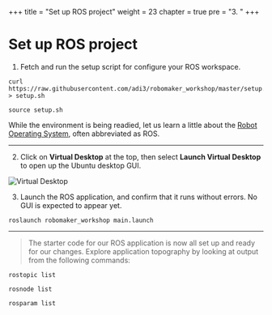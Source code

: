 +++
title = "Set up ROS project"
weight = 23
chapter = true
pre = "3. "
+++

# Set up ROS project

1. Fetch and run the setup script for configure your ROS workspace.

```
curl https://raw.githubusercontent.com/adi3/robomaker_workshop/master/setup.sh > setup.sh

source setup.sh
```

While the environment is being readied, let us learn a little about the [Robot Operating System](/setup/4_robot_os/), often abbreviated as ROS.

---

2. Click on **Virtual Desktop** at the top, then select **Launch Virtual Desktop** to open up the Ubuntu desktop GUI.

![Virtual Desktop](/virtual-desktop.png?classes=border)

3. Launch the ROS application, and confirm that it runs without errors. No GUI is expected to appear yet.

```
roslaunch robomaker_workshop main.launch
```

---

> The starter code for our ROS application is now all set up and ready for our changes. Explore application topography by looking at output from the following commands:

```
rostopic list

rosnode list

rosparam list
```
